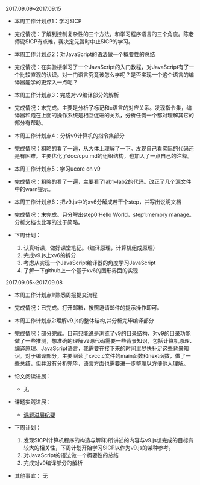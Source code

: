 2017.09.09~2017.09.15

- 本周工作计划点1：学习SICP
- 完成情况：了解到控制复杂性的三个方法，和学习程序语言的三个角度。陈老师说SICP有点难，我决定先暂时中止SICP的学习。

- 本周工作计划点2：对JavaScript的语法做一个概要性的总结
- 完成情况：在实验楼学习了一个JavaScript的入门教程，对JavaScript有了一个比较直观的认识。对一门语言究竟该怎么学呢？是否实现一个这个语言的编译器能学的更深入一点呢？

- 本周工作计划点3：完成对v9编译部分的解析
- 完成情况：末完成。主要是分析了标记和c语言的对应关系。发现指令集，编译器和跑在上面的操作系统是相互促进的关系，分析任何一个都对理解其它的部分有帮助。

- 本周工作计划点4：分析v9计算机的指令集部分
- 完成情况：粗略的看了一遍，从大体上理解了一下。发现自己看实际的代码还是有困难。主要优化了doc/cpu.md的组织结构，也加入了一点自己的注释。

- 本周工作计划点5：学习ucore on v9
- 完成情况：粗略的看了一遍，主要看了lab1~lab2的代码。改正了几个源文件中的warn提示。

- 本周工作计划点6：把v9.js中的xv6分解成若干个step，并写出说明文档
- 完成情况：末完成。只分解出step0:Hello World，step1:memory manage。分析文档也比写的过于简略。

- 下周计划：
  1. 认真听课，做好课堂笔记。（编译原理，计算机组成原理）
  2. 完成v9.js上xv6的拆分
  3. 考虑从实现一个JavaScript编译器的角度学习JavaScript
  4. 了解一下github上一个基于xv6的图形界面的实现

2017.09.05~2017.09.08

- 本周工作计划点1:熟悉周报提交流程

- 完成情况：已完成。打开邮箱，按照邀请邮件的提示操作即可。

- 本周工作计划点2:理解v9.js的整体结构,并分析完毕编译部分

- 完成情况：部分完成。目前只能说是浏览了v9的目录结构，对v9的目录功能做了一些推测，想准确的理解v9源代码需要一些背景知识，包括计算机原理、编译原理、JavaScript语言，我需要在接下来的时间里尽快补足这些背景知识。对于编译部分，主要阅读了xvcc.c文件的main函数和next函数，做了一些总结，但并没有分析完毕，语言方面也需要进一步整理以方便他人理解。

- 论文阅读进展：
  - 无


- 课题实践进展：
  - [课题进展纪要](../developers/shizhenxing/index.md)


- 下周计划：
  1. 发现SICP(计算机程序的构造与解释)所讲述的内容与v9.js想完成的目标有较大的相关性，下周计划开始学习SICP以作为v9.js的某种参考。
  2. 对JavaScript的语法做一个概要性的总结
  3. 完成对v9编译部分的解析
- 其他事宜：
  无
